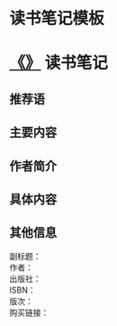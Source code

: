 # 读书笔记模板
# [《》](豆瓣图书链接) 读书笔记
## 推荐语


## 主要内容


## 作者简介


## 具体内容


## 其他信息
副标题：  
作者：  
出版社：  
ISBN：  
版次：  
购买链接：  


